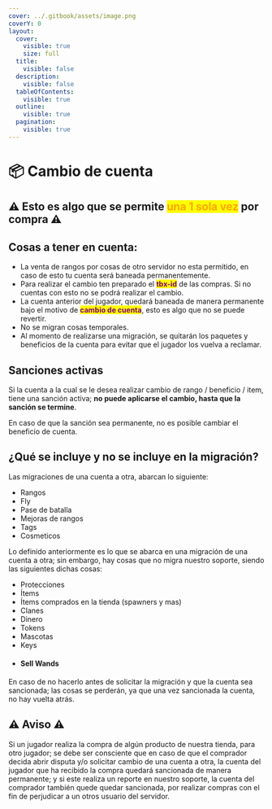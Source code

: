 ```yaml
---
cover: ../.gitbook/assets/image.png
coverY: 0
layout:
  cover:
    visible: true
    size: full
  title:
    visible: false
  description:
    visible: false
  tableOfContents:
    visible: true
  outline:
    visible: true
  pagination:
    visible: true
---
```


# 📦 Cambio de cuenta

## :warning: Esto es algo que se permite <mark style="color:orange;">**una 1 sola vez**</mark> por compra :warning:

## Cosas a tener en cuenta:

* La venta de rangos por cosas de otro servidor no esta permitido, en caso de esto tu cuenta será baneada permanentemente.
* Para realizar el cambio ten preparado el <mark style="color:purple;">**tbx-id**</mark> de las compras. Si no cuentas con esto no se podrá realizar el cambio.
* La cuenta anterior del jugador, quedará baneada de manera permanente bajo el motivo de <mark style="color:purple;">**cambio de cuenta**</mark>, esto es algo que no se puede revertir.
* No se migran cosas temporales.
* Al momento de realizarse una migración, se quitarán los paquetes y beneficios de la cuenta para evitar que el jugador los vuelva a reclamar.

## Sanciones activas

Si la cuenta a la cual se le desea realizar cambio de rango / beneficio / item, tiene una sanción activa; **no puede aplicarse el cambio, hasta que la sanción se termine**.

En caso de que la sanción sea permanente, no es posible cambiar el beneficio de cuenta.

## ¿Qué se incluye y no se incluye en la migración?

Las migraciones de una cuenta a otra, abarcan lo siguiente:

* Rangos
* Fly
* Pase de batalla
* Mejoras de rangos
* Tags
* Cosmeticos

Lo definido anteriormente es lo que se abarca en una migración de una cuenta a otra; sin embargo, hay cosas que no migra nuestro soporte, siendo las siguientes dichas cosas:

* Protecciones
* Ítems&#x20;
* Ítems comprados en la tienda (spawners y mas)
* Clanes
* Dinero
* Tokens
* Mascotas
* Keys
* #### Sell Wands

En caso de no hacerlo antes de solicitar la migración y que la cuenta sea sancionada; las cosas se perderán, ya que una vez sancionada la cuenta, no hay vuelta atrás.

## :warning: Aviso :warning:

Si un jugador realiza la compra de algún producto de nuestra tienda, para otro jugador; se debe ser consciente que en caso de que el comprador decida abrir disputa y/o solicitar cambio de una cuenta a otra, la cuenta del jugador que ha recibido la compra quedará sancionada de manera permanente; y si este realiza un reporte en nuestro soporte, la cuenta del comprador también quede quedar sancionada, por realizar compras con el fin de perjudicar a un otros usuario del servidor.
